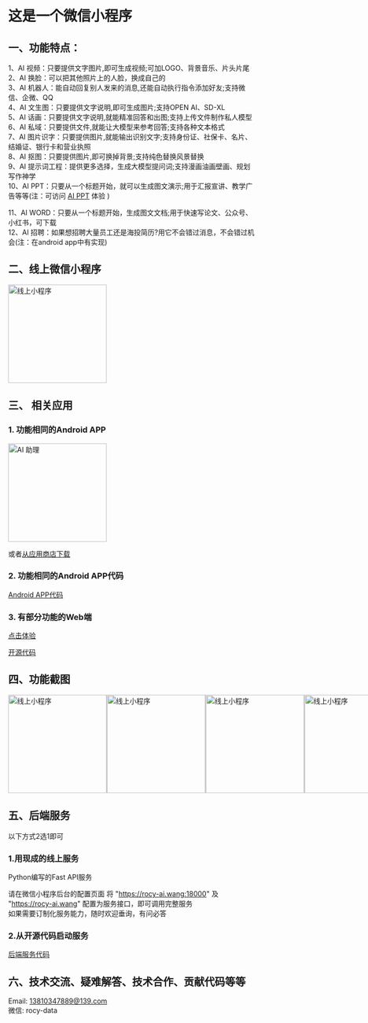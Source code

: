 # 这是一个微信小程序
## 一、功能特点： 
1、AI 视频：只要提供文字图片,即可生成视频;可加LOGO、背景音乐、片头片尾  
2、AI 换脸：可以把其他照片上的人脸，换成自己的  
3、AI 机器人：能自动回复别人发来的消息,还能自动执行指令添加好友;支持微信、企微、QQ  
4、AI 文生图：只要提供文字说明,即可生成图片;支持OPEN AI、SD-XL  
5、AI 话画：只要提供文字说明,就能精准回答和出图;支持上传文件制作私人模型  
6、AI 私域：只要提供文件,就能让大模型来参考回答;支持各种文本格式  
7、AI 图片识字：只要提供图片,就能输出识别文字;支持身份证、社保卡、名片、结婚证、银行卡和营业执照  
8、AI 抠图：只要提供图片,即可换掉背景;支持纯色替换风景替换  
9、AI 提示词工程：提供更多选择，生成大模型提问词;支持漫画油画壁画、规划写作神学  
10、AI PPT：只要从一个标题开始，就可以生成图文演示;用于汇报宣讲、教学广告等等(注：可访问 [AI PPT](https://rocy-ai.wang) 体验 )   

11、AI WORD：只要从一个标题开始，生成图文文档;用于快速写论文、公众号、小红书，可下载   
12、AI 招聘：如果想招聘大量员工还是海投简历?用它不会错过消息，不会错过机会(注：在android app中有实现)  

## 二、线上微信小程序


<img src="screenshots/AI馨办公小助手二维码.png" width="200px" alt="线上小程序">

## 三、 相关应用
### 1. 功能相同的Android APP


<img src="screenshots/AA下载二维码.png" width="200px" alt="AI 助理">

或者[从应用商店下载](http://zhushou.360.cn/detail/index/soft_id/4674455)

### 2. 功能相同的Android APP代码
[Android APP代码](https://e.gitee.com/rocy_wang/repos/rocy_wang/ai-assistant-android/sources)

### 3. 有部分功能的Web端

[点击体验](https://rocy-ai.wang)  

[开源代码](https://e.gitee.com/rocy_wang/repos/rocy_wang/ai-assistant-web/sources)

## 四、功能截图

<div style="display:flex;align-items:top">
	<img src="screenshots/WechatIMG280.jpg" width="200px" alt="线上小程序">
	<img style="border-left:lightgray 1px solid;" src="screenshots/WechatIMG281.jpg" width="200px" alt="线上小程序">
	<img style="border-left:lightgray 1px solid;" src="screenshots/WechatIMG282.jpg" width="200px" alt="线上小程序">
	<img style="border-left:lightgray 1px solid;" src="screenshots/WechatIMG283.jpg" width="200px" alt="线上小程序">
</div>

## 五、后端服务  
以下方式2选1即可  
### 1.用现成的线上服务
Python编写的Fast API服务


请在微信小程序后台的配置页面 将 "https://rocy-ai.wang:18000" 及 "https://rocy-ai.wang" 配置为服务接口，即可调用完整服务  
如果需要订制化服务能力，随时欢迎垂询，有问必答
### 2.从开源代码启动服务
[后端服务代码](https://e.gitee.com/rocy_wang/repos/rocy_wang/ai-assitant-service-open/sources)


## 六、技术交流、疑难解答、技术合作、贡献代码等等

Email: 13810347889@139.com  
微信: rocy-data